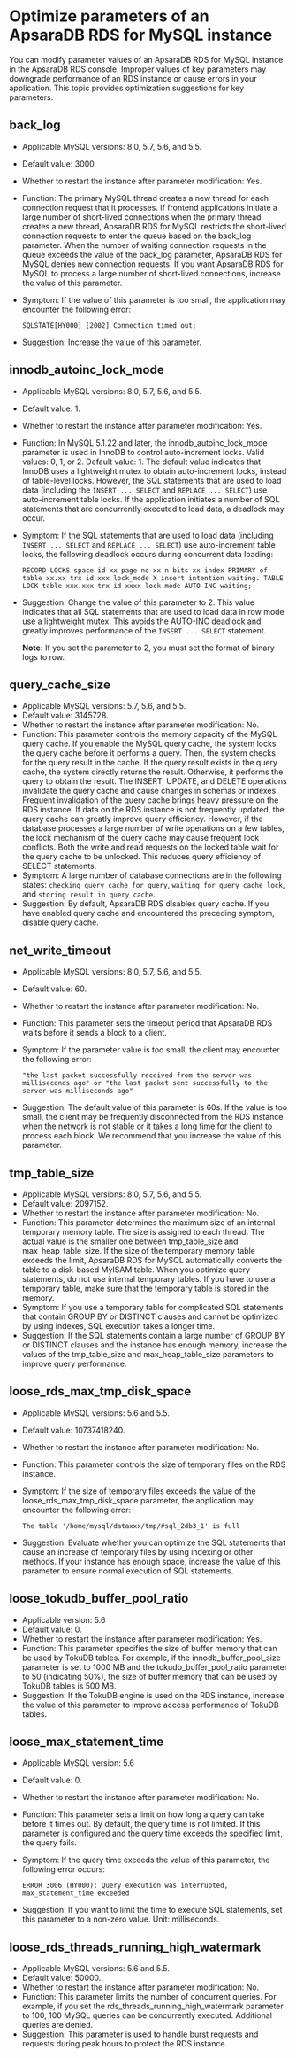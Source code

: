 # Optimize parameters of an ApsaraDB RDS for MySQL instance

You can modify parameter values of an ApsaraDB RDS for MySQL instance in the ApsaraDB RDS console. Improper values of key parameters may downgrade performance of an RDS instance or cause errors in your application. This topic provides optimization suggestions for key parameters.

## back\_log

-   Applicable MySQL versions: 8.0, 5.7, 5.6, and 5.5.
-   Default value: 3000.
-   Whether to restart the instance after parameter modification: Yes.
-   Function: The primary MySQL thread creates a new thread for each connection request that it processes. If frontend applications initiate a large number of short-lived connections when the primary thread creates a new thread, ApsaraDB RDS for MySQL restricts the short-lived connection requests to enter the queue based on the back\_log parameter. When the number of waiting connection requests in the queue exceeds the value of the back\_log parameter, ApsaraDB RDS for MySQL denies new connection requests. If you want ApsaraDB RDS for MySQL to process a large number of short-lived connections, increase the value of this parameter.
-   Symptom: If the value of this parameter is too small, the application may encounter the following error:

    ```
    SQLSTATE[HY000] [2002] Connection timed out;
    ```

-   Suggestion: Increase the value of this parameter.

## innodb\_autoinc\_lock\_mode

-   Applicable MySQL versions: 8.0, 5.7, 5.6, and 5.5.
-   Default value: 1.
-   Whether to restart the instance after parameter modification: Yes.
-   Function: In MySQL 5.1.22 and later, the innodb\_autoinc\_lock\_mode parameter is used in InnoDB to control auto-increment locks. Valid values: 0, 1, or 2. Default value: 1. The default value indicates that InnoDB uses a lightweight mutex to obtain auto-increment locks, instead of table-level locks. However, the SQL statements that are used to load data \(including the `INSERT ... SELECT` and `REPLACE ... SELECT`\) use auto-increment table locks. If the application initiates a number of SQL statements that are concurrently executed to load data, a deadlock may occur.
-   Symptom: If the SQL statements that are used to load data \(including `INSERT ... SELECT` and `REPLACE ... SELECT`\) use auto-increment table locks, the following deadlock occurs during concurrent data loading:

    ```
    RECORD LOCKS space id xx page no xx n bits xx index PRIMARY of table xx.xx trx id xxx lock_mode X insert intention waiting. TABLE LOCK table xxx.xxx trx id xxxx lock mode AUTO-INC waiting;
    ```

-   Suggestion: Change the value of this parameter to 2. This value indicates that all SQL statements that are used to load data in row mode use a lightweight mutex. This avoids the AUTO-INC deadlock and greatly improves performance of the `INSERT ... SELECT` statement.

    **Note:** If you set the parameter to 2, you must set the format of binary logs to row.


## query\_cache\_size

-   Applicable MySQL versions: 5.7, 5.6, and 5.5.
-   Default value: 3145728.
-   Whether to restart the instance after parameter modification: No.
-   Function: This parameter controls the memory capacity of the MySQL query cache. If you enable the MySQL query cache, the system locks the query cache before it performs a query. Then, the system checks for the query result in the cache. If the query result exists in the query cache, the system directly returns the result. Otherwise, it performs the query to obtain the result. The INSERT, UPDATE, and DELETE operations invalidate the query cache and cause changes in schemas or indexes. Frequent invalidation of the query cache brings heavy pressure on the RDS instance. If data on the RDS instance is not frequently updated, the query cache can greatly improve query efficiency. However, if the database processes a large number of write operations on a few tables, the lock mechanism of the query cache may cause frequent lock conflicts. Both the write and read requests on the locked table wait for the query cache to be unlocked. This reduces query efficiency of SELECT statements.
-   Symptom: A large number of database connections are in the following states: `checking query cache for query`, `waiting for query cache lock`, and `storing result in query cache`.
-   Suggestion: By default, ApsaraDB RDS disables query cache. If you have enabled query cache and encountered the preceding symptom, disable query cache.

## net\_write\_timeout

-   Applicable MySQL versions: 8.0, 5.7, 5.6, and 5.5.
-   Default value: 60.
-   Whether to restart the instance after parameter modification: No.
-   Function: This parameter sets the timeout period that ApsaraDB RDS waits before it sends a block to a client.
-   Symptom: If the parameter value is too small, the client may encounter the following error:

    ```
    "the last packet successfully received from the server was milliseconds ago" or "the last packet sent successfully to the server was milliseconds ago"
    ```

-   Suggestion: The default value of this parameter is 60s. If the value is too small, the client may be frequently disconnected from the RDS instance when the network is not stable or it takes a long time for the client to process each block. We recommend that you increase the value of this parameter.

## tmp\_table\_size

-   Applicable MySQL versions: 8.0, 5.7, 5.6, and 5.5.
-   Default value: 2097152.
-   Whether to restart the instance after parameter modification: No.
-   Function: This parameter determines the maximum size of an internal temporary memory table. The size is assigned to each thread. The actual value is the smaller one between tmp\_table\_size and max\_heap\_table\_size. If the size of the temporary memory table exceeds the limit, ApsaraDB RDS for MySQL automatically converts the table to a disk-based MyISAM table. When you optimize query statements, do not use internal temporary tables. If you have to use a temporary table, make sure that the temporary table is stored in the memory.
-   Symptom: If you use a temporary table for complicated SQL statements that contain GROUP BY or DISTINCT clauses and cannot be optimized by using indexes, SQL execution takes a longer time.
-   Suggestion: If the SQL statements contain a large number of GROUP BY or DISTINCT clauses and the instance has enough memory, increase the values of the tmp\_table\_size and max\_heap\_table\_size parameters to improve query performance.

## loose\_rds\_max\_tmp\_disk\_space

-   Applicable MySQL versions: 5.6 and 5.5.
-   Default value: 10737418240.
-   Whether to restart the instance after parameter modification: No.
-   Function: This parameter controls the size of temporary files on the RDS instance.
-   Symptom: If the size of temporary files exceeds the value of the loose\_rds\_max\_tmp\_disk\_space parameter, the application may encounter the following error:

    ```
    The table '/home/mysql/dataxxx/tmp/#sql_2db3_1' is full
    ```

-   Suggestion: Evaluate whether you can optimize the SQL statements that cause an increase of temporary files by using indexing or other methods. If your instance has enough space, increase the value of this parameter to ensure normal execution of SQL statements.

## loose\_tokudb\_buffer\_pool\_ratio

-   Applicable version: 5.6
-   Default value: 0.
-   Whether to restart the instance after parameter modification: Yes.
-   Function: This parameter specifies the size of buffer memory that can be used by TokuDB tables. For example, if the innodb\_buffer\_pool\_size parameter is set to 1000 MB and the tokudb\_buffer\_pool\_ratio parameter to 50 \(indicating 50%\), the size of buffer memory that can be used by TokuDB tables is 500 MB.
-   Suggestion: If the TokuDB engine is used on the RDS instance, increase the value of this parameter to improve access performance of TokuDB tables.

## loose\_max\_statement\_time

-   Applicable MySQL version: 5.6
-   Default value: 0.
-   Whether to restart the instance after parameter modification: No.
-   Function: This parameter sets a limit on how long a query can take before it times out. By default, the query time is not limited. If this parameter is configured and the query time exceeds the specified limit, the query fails.
-   Symptom: If the query time exceeds the value of this parameter, the following error occurs:

    ```
    ERROR 3006 (HY000): Query execution was interrupted, max_statement_time exceeded
    ```

-   Suggestion: If you want to limit the time to execute SQL statements, set this parameter to a non-zero value. Unit: milliseconds.

## loose\_rds\_threads\_running\_high\_watermark

-   Applicable MySQL versions: 5.6 and 5.5.
-   Default value: 50000.
-   Whether to restart the instance after parameter modification: No.
-   Function: This parameter limits the number of concurrent queries. For example, if you set the rds\_threads\_running\_high\_watermark parameter to 100, 100 MySQL queries can be concurrently executed. Additional queries are denied.
-   Suggestion: This parameter is used to handle burst requests and requests during peak hours to protect the RDS instance.

